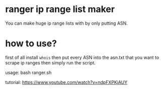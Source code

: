 # ranger ip range list maker

You can make huge ip range lists with by only putting ASN.

# how to use?

first of all install `whois`
then put every ASN into the asn.txt that you want to scrape ip ranges
then simply run the script.

usage: bash ranger.sh

tutorial: https://www.youtube.com/watch?v=ndpFXPKjAUY
